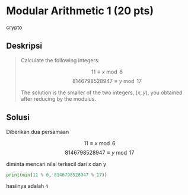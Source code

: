 # Modular Arithmetic 1 (20 pts)
crypto

## Deskripsi
> Calculate the following integers:
> 
> $$ 11 \equiv x \bmod 6 $$
> $$ 8146798528947 \equiv y \bmod 17 $$
> 
> The solution is the smaller of the two integers, $(x,y)$, you obtained after reducing by the modulus.

## Solusi
Diberikan dua persamaan

$$ 11 \equiv x \bmod 6 $$
$$ 8146798528947 \equiv y \bmod 17 $$

diminta mencari nilai terkecil dari x dan y
``` python
print(min(11 % 6, 8146798528947 % 17))
```
hasilnya adalah ```4```

